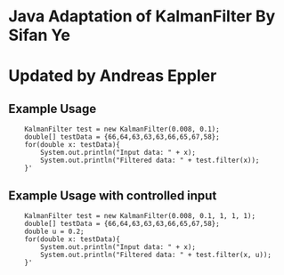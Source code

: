 # Java Adaptation of KalmanFilter By Sifan Ye
# Updated by Andreas Eppler
## Example Usage

        KalmanFilter test = new KalmanFilter(0.008, 0.1);       
        double[] testData = {66,64,63,63,63,66,65,67,58};
        for(double x: testData){
            System.out.println("Input data: " + x);
            System.out.println("Filtered data: " + test.filter(x));
        }'

		
		
		
## Example Usage with controlled input 

        KalmanFilter test = new KalmanFilter(0.008, 0.1, 1, 1, 1);       
        double[] testData = {66,64,63,63,63,66,65,67,58};
		double u = 0.2;
        for(double x: testData){
            System.out.println("Input data: " + x);
            System.out.println("Filtered data: " + test.filter(x, u));
        }'
